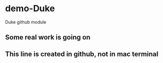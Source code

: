 # demo-Duke
Duke github module

## Some real work is going on

## This line is created in github, not in mac terminal
